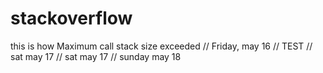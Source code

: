 # stackoverflow
this is how Maximum call stack size exceeded
// Friday, may 16
// TEST
// sat may 17
// sat may 17
// sunday may 18